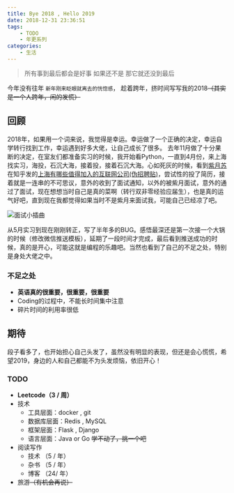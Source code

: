 ```yaml
---
title: Bye 2018 , Hello 2019
date: 2018-12-31 23:36:51
tags:
    - TODO
    - 年更系列
categories:
    - 生活
---
```


> 所有事到最后都会是好事
> 如果还不是
> 那它就还没到最后

今年没有往年 `新年刚来眨眼就离去的恍惚感`， 趁着跨年，挤时间写写我的2018~~（其实是一个人跨年，闲的发慌）~~

## 回顾

  2018年，如果用一个词来说，我觉得是幸运。幸运做了一个正确的决定，幸运自学转行找到工作，幸运遇到好多大佬，让自己成长了很多。
去年11月做了十分果断的决定，在室友们都准备实习的时候，我开始看Python，一直到4月份，来上海找实习，海投，石沉大海，接着投，接着石沉大海。心如死灰的时候，看到<a href='https://github.com/LKI'>紫月苏</a>在知乎发的<a href='https://www.zhihu.com/question/19596230/answer/152193862'>上海有哪些值得加入的互联网公司(伪招聘贴)</a>，尝试性的投了简历，接着就是一连串的不可思议，意外的收到了面试通知，以外的被紫月面试，意外的通过了面试，现在想想当时自己是真的菜啊（转行双非零经验应届生），也是真的运气好吧，直到现在我都觉得如果当时不是紫月来面试我，可能自己已经凉了吧。

<!-- more -->
![面试小插曲](https://picture.wzmmmmj.com/interview.jpeg)

  从5月实习到现在刚刚转正，写了半年多的BUG。感悟最深还是第一次接一个大锅的时候（修改微信推送模板），延期了一段时间才完成，最后看到推送成功的时候，真的是开心，可能这就是编程的乐趣吧。当然也看到了自己的不足之处，特别是身处大佬之中。

### 不足之处

- **英语真的很重要，很重要，很重要**
- Coding的过程中，不能长时间集中注意
- 碎片时间的利用率很低

## 期待

段子看多了，也开始担心自己头发了，虽然没有明显的表现，但还是会心慌慌，希望2019，身边的人和自己都能不为头发烦恼，依旧开心！

### TODO

- **Leetcode（3 / 周）**
- 技术
    - 工具层面：docker , git
    - 数据库层面：Redis , MySQL
    - 框架层面：Flask , Django
    - 语言层面：Java or  Go  ~~学不动了，挑一个吧~~
- 阅读写作
    - 技术 （5 / 年）
    - 杂书 （5 / 年）
    - 博客 （24/ 年）
- 旅游~~（有机会再说）~~

